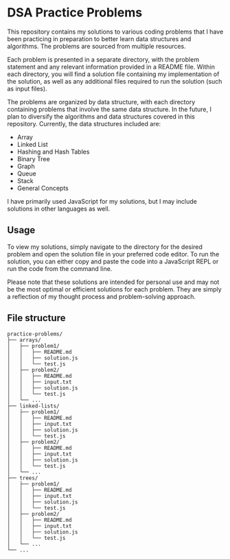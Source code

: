 # DSA Practice Problems

This repository contains my solutions to various coding problems that I have been practicing in preparation to better learn data structures and algorithms. The problems are sourced from multiple resources. 

Each problem is presented in a separate directory, with the problem statement and any relevant information provided in a README file. Within each directory, you will find a solution file containing my implementation of the solution, as well as any additional files required to run the solution (such as input files).

The problems are organized by data structure, with each directory containing problems that involve the same data structure. In the future, I plan to diversify the algorithms and data structures covered in this repository. Currently, the data structures included are:

- Array
- Linked List
- Hashing and Hash Tables
- Binary Tree
- Graph
- Queue
- Stack
- General Concepts

I have primarily used JavaScript for my solutions, but I may include solutions in other languages as well.

## Usage

To view my solutions, simply navigate to the directory for the desired problem and open the solution file in your preferred code editor. To run the solution, you can either copy and paste the code into a JavaScript REPL or run the code from the command line.

Please note that these solutions are intended for personal use and may not be the most optimal or efficient solutions for each problem. They are simply a reflection of my thought process and problem-solving approach.

## File structure
```
practice-problems/
├── arrays/
│   ├── problem1/
│   │   ├── README.md
│   │   ├── solution.js
│   │   └── test.js
│   ├── problem2/
│   │   ├── README.md
│   │   ├── input.txt
│   │   ├── solution.js
│   │   └── test.js
│   └── ...
├── linked-lists/
│   ├── problem1/
│   │   ├── README.md
│   │   ├── input.txt
│   │   ├── solution.js
│   │   └── test.js
│   ├── problem2/
│   │   ├── README.md
│   │   ├── input.txt
│   │   ├── solution.js
│   │   └── test.js
│   └── ...
├── trees/
│   ├── problem1/
│   │   ├── README.md
│   │   ├── input.txt
│   │   ├── solution.js
│   │   └── test.js
│   ├── problem2/
│   │   ├── README.md
│   │   ├── input.txt
│   │   ├── solution.js
│   │   └── test.js
│   └── ...
└── ...
```